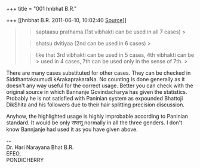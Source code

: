 +++
title = "001 hnbhat B.R."

+++
[[hnbhat B.R.	2011-06-10, 10:02:40 [Source](https://groups.google.com/g/samskrita/c/wujaAwveKXI)]]



> 
> > saptaasu prathama (1st vibhakti can be used in all 7 cases) >
> 
> > 
> > shatsu dvitiyaa (2nd can be used in 6 cases) >
> 
> > 
> > like that 3rd vibhakti can be used in 5 cases, 4th vibhakti can be > used in 4 cases, 7th can be used only in the sense of 7th. >
> 
> > 
> >   
> > 
> > 
> >   
> > 

  

  

There are many cases substituted for other cases. They can be checked in Siddhantakaumudi kArakaprakaraNa. No counting is done generally as it doesn't any way useful for the correct usage. Better you can check with the original source in which Bannanje Govindacharya has given the statistics. Probably he is not satisfied with Paninian system as expounded Bhattoji DikShita and his followers due to their hair splitting precision discussion.

  

  

Anyhow, the highlighted usage is highly improbable according to Paninian standard. It would be only सप्तसु normally in all the three genders. I don't know Bannjanje had used it as you have given above.

  



--  
Dr. Hari Narayana Bhat B.R.  
EFEO,  
PONDICHERRY  

